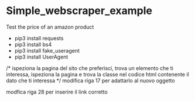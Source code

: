 # Simple_webscraper_example
Test the price of an amazon product

- pip3 install requests
- pip3 install bs4 
- pip3 install fake_useragent 
- pip3 install UserAgent

/* ispeziona la pagina del sito che preferisci, trova un elemento che ti interessa, ispeziona la pagina e trova la classe nel codice html contenente il dato che ti interessa */
modifica riga 17 per adattarlo al nuovo oggetto

modfica riga 28 per inserire il link corretto



